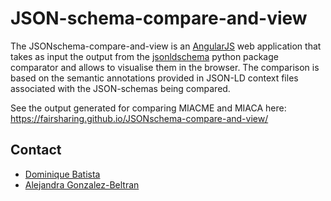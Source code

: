# JSON-schema-compare-and-view

The JSONschema-compare-and-view is an [AngularJS](https://angularjs.org/) web application that takes as input the
output from the [jsonldschema](https://github.com/FAIRsharing/jsonldschema) python package comparator and 
allows to visualise them in the browser. The comparison is based on the semantic annotations provided in JSON-LD context files associated with the JSON-schemas being compared.

See the output generated for comparing MIACME and MIACA here: https://fairsharing.github.io/JSONschema-compare-and-view/


## Contact

- [Dominique Batista](http://github.com/terazus)
- [Alejandra Gonzalez-Beltran](http://github.com/agbeltran)

